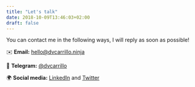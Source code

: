 ```yaml
---
title: "Let's talk"
date: 2018-10-09T13:46:03+02:00
draft: false
---
```


You can contact me in the following ways, I will reply as soon as possible!

✉️ **Email:** [hello@dvcarrillo.ninja](mailto:hello@dvcarrillo.ninja)

💬 **Telegram:** [@dvcarrillo](http://telegram.me/dvcarrillo)

🌍 **Social media:** [LinkedIn](https://www.linkedin.com/in/dvcarrillo) and [Twitter](https://twitter.com/.../)
